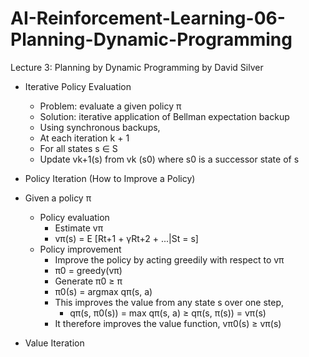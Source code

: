 # AI-Reinforcement-Learning-06-Planning-Dynamic-Programming
Lecture 3: Planning by Dynamic Programming by David Silver

- Iterative Policy Evaluation
  - Problem: evaluate a given policy π
  - Solution: iterative application of Bellman expectation backup
  - Using synchronous backups,
   - At each iteration k + 1
   - For all states s ∈ S
   - Update vk+1(s) from vk (s0) where s0 is a successor state of s

- Policy Iteration (How to Improve a Policy)
 - Given a policy π
   - Policy evaluation
     - Estimate vπ
     - vπ(s) = E [Rt+1 + γRt+2 + ...|St = s]
   - Policy improvement
     - Improve the policy by acting greedily with respect to vπ
     - π0 = greedy(vπ)
     - Generate π0 ≥ π
     - π0(s) = argmax qπ(s, a)
     - This improves the value from any state s over one step,
       - qπ(s, π0(s)) = max qπ(s, a) ≥ qπ(s, π(s)) = vπ(s)
     - It therefore improves the value function, vπ0(s) ≥ vπ(s)
    
- Value Iteration
